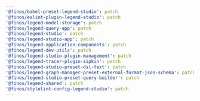 ```yaml
---
'@finos/babel-preset-legend-studio': patch
'@finos/eslint-plugin-legend-studio': patch
'@finos/legend-model-storage': patch
'@finos/legend-query-app': patch
'@finos/legend-studio': patch
'@finos/legend-studio-app': patch
'@finos/legend-application-components': patch
'@finos/legend-dev-utils': patch
'@finos/legend-studio-plugin-management': patch
'@finos/legend-tracer-plugin-zipkin': patch
'@finos/legend-studio-preset-dsl-text': patch
'@finos/legend-graph-manager-preset-external-format-json-schema': patch
'@finos/legend-studio-preset-query-builder': patch
'@finos/legend-shared': patch
'@finos/stylelint-config-legend-studio': patch
---
```

